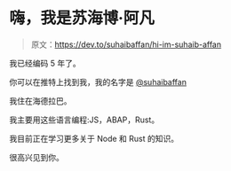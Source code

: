 # 嗨，我是苏海博·阿凡

> 原文：<https://dev.to/suhaibaffan/hi-im-suhaib-affan>

我已经编码 5 年了。

你可以在推特上找到我，我的名字是 [@suhaibaffan](https://twitter.com/)

我住在海德拉巴。

我主要用这些语言编程:JS，ABAP，Rust。

我目前正在学习更多关于 Node 和 Rust 的知识。

很高兴见到你。
